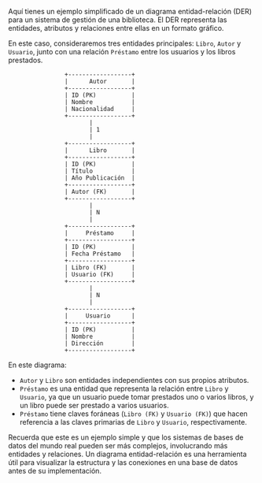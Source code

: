 Aquí tienes un ejemplo simplificado de un diagrama entidad-relación (DER) para un sistema de gestión de una biblioteca. El DER representa las entidades, atributos y relaciones entre ellas en un formato gráfico.

En este caso, consideraremos tres entidades principales: `Libro`, `Autor` y `Usuario`, junto con una relación `Préstamo` entre los usuarios y los libros prestados.

```
                +------------------+
                |      Autor       |
                +------------------+
                | ID (PK)          |
                | Nombre           |
                | Nacionalidad     |
                +------------------+
                       |          
                       | 1      
                       |          
                +------------------+
                |      Libro       |
                +------------------+
                | ID (PK)          |
                | Título           |
                | Año Publicación  |
                +------------------+
                | Autor (FK)       |
                +------------------+
                       |         
                       | N
                       |         
                +------------------+
                |     Préstamo     |
                +------------------+
                | ID (PK)          |
                | Fecha Préstamo   |
                +------------------+
                | Libro (FK)       |
                | Usuario (FK)     |
                +------------------+
                       |         
                       | N
                       |         
                +------------------+
                |     Usuario      |
                +------------------+
                | ID (PK)          |
                | Nombre           |
                | Dirección        |
                +------------------+
```

En este diagrama:

- `Autor` y `Libro` son entidades independientes con sus propios atributos.
- `Préstamo` es una entidad que representa la relación entre `Libro` y `Usuario`, ya que un usuario puede tomar prestados uno o varios libros, y un libro puede ser prestado a varios usuarios.
- `Préstamo` tiene claves foráneas (`Libro (FK)` y `Usuario (FK)`) que hacen referencia a las claves primarias de `Libro` y `Usuario`, respectivamente.

Recuerda que este es un ejemplo simple y que los sistemas de bases de datos del mundo real pueden ser más complejos, involucrando más entidades y relaciones. Un diagrama entidad-relación es una herramienta útil para visualizar la estructura y las conexiones en una base de datos antes de su implementación.
